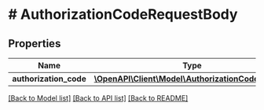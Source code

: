 # # AuthorizationCodeRequestBody

## Properties

Name | Type | Description | Notes
------------ | ------------- | ------------- | -------------
**authorization_code** | [**\OpenAPI\Client\Model\AuthorizationCodeRequest**](AuthorizationCodeRequest.md) |  | [optional]

[[Back to Model list]](../../README.md#models) [[Back to API list]](../../README.md#endpoints) [[Back to README]](../../README.md)
